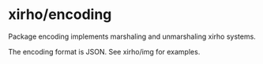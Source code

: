 # xirho/encoding

Package encoding implements marshaling and unmarshaling xirho systems.

The encoding format is JSON. See xirho/img for examples.

